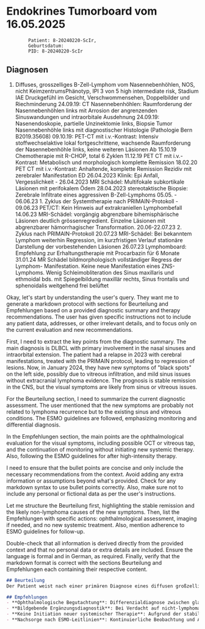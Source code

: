 # Endokrines Tumorboard vom 16.05.2025


            Patient: 8-20240220-ScIr, 
            Geburtsdatum: 
            PID: 8-20240220-ScIr
            
## Diagnosen
1. Diffuses, grosszelliges B-Zell-Lymphom vom Nasennebenhöhlen, NOS, nicht KeimzentrumsPhänotyp, IPI 3 von 5 high intermediate risk, Stadium IAE 
Druckgefühl im Gesicht, Verschwommensehen, Doppelbilder und Riechminderung 
24.09.19: CT Nasennebenhöhlen: Raumforderung der Nasennebenhöhlen links mit Arrosion der angrenzenden Sinuswandungen und intraorbitale Ausdehnung 
24.09.19: Nasenendoskopie, partielle Unzinektomie links, Biopsie Tumor Nasennebenhöhle links mit diagnostischer Histologie (Pathologie Bern B2019.35608) 
09.10.19: PET-CT mit i.v.-Kontrast: Intensiv stoffwechselaktive lokal fortgeschrittene, wachsende Raumforderung der Nasennebenhöhle links, keine weiteren Läsionen 
Ab 15.10.19 Chemotherapie mit R-CHOP, total 6 Zyklen 
11.12.19 PET CT mit i.v.-Kontrast: Metabolisch und morphologisch komplette Remission 
18.02.20 PET CT mit i.v.-Kontrast: Anhaltende, komplette Remission 
Rezidiv mit zerebraler Manifestation ED 26.04.2023 
Klinik: Epi Anfall, Vergesslichkeit - 26.04.2023 MRI Schädel: Multifokale subkortikale Läsionen mit perifokalem Ödem 
28.04.2023 stereotaktische Biopsie: Zerebrale Infiltrate eines aggressiven B-Zell-Lymphoms 
05.05. - 06.06.23 1. Zyklus der Systemtherapie nach PRIMAIN-Protokoll - 09.06.23 PET/CT: Kein Hinweis auf extrakraniellen Lymphombefall 
14.06.23 MRI-Schädel: vorgängig abgrenzbare bihemisphärische Läsionen deutlich grössenregredient. Einzelne Läsionen mit abgrenzbarer hämorrhagischer Transformation. 
20.06-22.07.23 2. Zyklus nach PRIMAIN-Protokoll 
20.07.23 MRI-Schädel: Bei bekanntem Lymphom weiterhin Regression, im kurzfristigen Verlauf stationäre Darstellung der vorbestehenden Läsionen 26.07.23 Lymphomboard: Empfehlung zur Erhaltungstherapie mit Procarbazin für 6 Monate 
31.01.24 MR Schädel bildmorphologisch vollständiger Regress der Lymphom- Manifestation. Keine neue Manifestation eines ZNS-Lymphoms. Wenig Schleimobliteration des Sinus maxillaris und ethmoidal bds. mit Spiegelbildung maxillär rechts, Sinus frontalis und sphenoidalis weitgehend frei belüftet 

<think>
Okay, let's start by understanding the user's query. They want me to generate a markdown protocol with sections for Beurteilung and Empfehlungen based on a provided diagnostic summary and therapy recommendations. The user has given specific instructions not to include any patient data, addresses, or other irrelevant details, and to focus only on the current evaluation and new recommendations.

First, I need to extract the key points from the diagnostic summary. The main diagnosis is DLBCL with primary involvement in the nasal sinuses and intraorbital extension. The patient had a relapse in 2023 with cerebral manifestations, treated with the PRIMAIN protocol, leading to regression of lesions. Now, in January 2024, they have new symptoms of "black spots" on the left side, possibly due to vitreous infiltration, and mild sinus issues without extracranial lymphoma evidence. The prognosis is stable remission in the CNS, but the visual symptoms are likely from sinus or vitreous issues.

For the Beurteilung section, I need to summarize the current diagnostic assessment. The user mentioned that the new symptoms are probably not related to lymphoma recurrence but to the existing sinus and vitreous conditions. The ESMO guidelines are followed, emphasizing monitoring and differential diagnosis.

In the Empfehlungen section, the main points are the ophthalmological evaluation for the visual symptoms, including possible OCT or vitreous tap, and the continuation of monitoring without initiating new systemic therapy. Also, following the ESMO guidelines for after high-intensity therapy.

I need to ensure that the bullet points are concise and only include the necessary recommendations from the context. Avoid adding any extra information or assumptions beyond what's provided. Check for any markdown syntax to use bullet points correctly. Also, make sure not to include any personal or fictional data as per the user's instructions.

Let me structure the Beurteilung first, highlighting the stable remission and the likely non-lymphoma causes of the new symptoms. Then, list the Empfehlungen with specific actions: ophthalmological assessment, imaging if needed, and no new systemic treatment. Also, mention adherence to ESMO guidelines for follow-up.

Double-check that all information is derived directly from the provided context and that no personal data or extra details are included. Ensure the language is formal and in German, as required. Finally, verify that the markdown format is correct with the sections Beurteilung and Empfehlungen each containing their respective content.
</think>

```markdown
## Beurteilung
Der Patient weist nach einer primären Diagnose eines diffusen großzelligen B-Zell-Lymphoms (DLBCL, Stadium IAE, high intermediate risk) und einer erfolgreichen Therapie mit R-CHOP sowie PRIMAIN-Protokoll (2023) eine stabile Remission im zentralen Nervensystem auf. Die aktuellen neurologischen Symptome korrelieren nicht mit einer Rezidivmanifestation. Die neu aufgetretenen visuellen Beschwerden („schwarze Flecken“ links) werden wahrscheinlich durch persistierende Sinuspathologien (leichte Schleimobliteration) oder eine glasartige Infiltration verursacht. Die Evidenz für eine lymphomassoziierte Rezidivierung fehlt. Die Therapieentscheidung orientiert sich an den ESMO-Leitlinien 2021 für DLBCL, die bei stabiler Remission nach hochintensiver Therapie eine engmaschige Nachsorge mit Fokus auf Differenzialdiagnose neuer Symptome vorsehen.

## Empfehlungen
- **Ophthalmologische Begutachtung**: Differenzialdiagnose zwischen glasartiger Infiltration und anderen Ursachen für die visuellen Beschwerden (z. B. OCT, ggf. Vitreus-Stich).  
- **Bildgebende Ergänzungsdiagnostik**: Bei Verdacht auf nicht-lymphomassoziierte Ursachen ggf. ergänzende MRT des Schädels mit Kontrastmittel.  
- **Keine Initiation neuer systemischer Therapie**: Aufgrund der stabilen Remission im ZNS und fehlender Evidenz für ein Rezidiv.  
- **Nachsorge nach ESMO-Leitlinien**: Kontinuierliche Beobachtung und Abklärung neuer Symptome im Rahmen der langfristigen Nachsorge.  
```